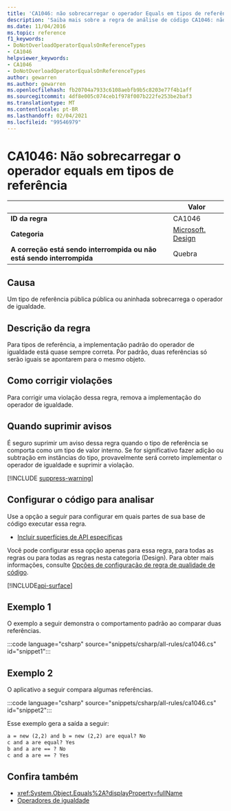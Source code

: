 ```yaml
---
title: 'CA1046: não sobrecarregar o operador Equals em tipos de referência (análise de código)'
description: 'Saiba mais sobre a regra de análise de código CA1046: não sobrecarregar o operador Equals em tipos de referência'
ms.date: 11/04/2016
ms.topic: reference
f1_keywords:
- DoNotOverloadOperatorEqualsOnReferenceTypes
- CA1046
helpviewer_keywords:
- CA1046
- DoNotOverloadOperatorEqualsOnReferenceTypes
author: gewarren
ms.author: gewarren
ms.openlocfilehash: fb20704a7933c6108aebfb9b5c8203e77f4b1aff
ms.sourcegitcommit: 4df8e005c074ceb1f978f007b222fe253be2baf3
ms.translationtype: MT
ms.contentlocale: pt-BR
ms.lasthandoff: 02/04/2021
ms.locfileid: "99546979"
---
```

# <a name="ca1046-do-not-overload-operator-equals-on-reference-types"></a>CA1046: Não sobrecarregar o operador equals em tipos de referência

| | Valor |
|-|-|
| **ID da regra** |CA1046|
| **Categoria** |[Microsoft. Design](design-warnings.md)|
| **A correção está sendo interrompida ou não está sendo interrompida** |Quebra|

## <a name="cause"></a>Causa

Um tipo de referência pública pública ou aninhada sobrecarrega o operador de igualdade.

## <a name="rule-description"></a>Descrição da regra

Para tipos de referência, a implementação padrão do operador de igualdade está quase sempre correta. Por padrão, duas referências só serão iguais se apontarem para o mesmo objeto.

## <a name="how-to-fix-violations"></a>Como corrigir violações

Para corrigir uma violação dessa regra, remova a implementação do operador de igualdade.

## <a name="when-to-suppress-warnings"></a>Quando suprimir avisos

É seguro suprimir um aviso dessa regra quando o tipo de referência se comporta como um tipo de valor interno. Se for significativo fazer adição ou subtração em instâncias do tipo, provavelmente será correto implementar o operador de igualdade e suprimir a violação.

[!INCLUDE [suppress-warning](../../../../includes/code-analysis/suppress-warning.md)]

## <a name="configure-code-to-analyze"></a>Configurar o código para analisar

Use a opção a seguir para configurar em quais partes de sua base de código executar essa regra.

- [Incluir superfícies de API específicas](#include-specific-api-surfaces)

Você pode configurar essa opção apenas para essa regra, para todas as regras ou para todas as regras nesta categoria (Design). Para obter mais informações, consulte [Opções de configuração de regra de qualidade de código](../code-quality-rule-options.md).

[!INCLUDE[api-surface](~/includes/code-analysis/api-surface.md)]

## <a name="example-1"></a>Exemplo 1

O exemplo a seguir demonstra o comportamento padrão ao comparar duas referências.

:::code language="csharp" source="snippets/csharp/all-rules/ca1046.cs" id="snippet1":::

## <a name="example-2"></a>Exemplo 2

O aplicativo a seguir compara algumas referências.

:::code language="csharp" source="snippets/csharp/all-rules/ca1046.cs" id="snippet2":::

Esse exemplo gera a saída a seguir:

```txt
a = new (2,2) and b = new (2,2) are equal? No
c and a are equal? Yes
b and a are == ? No
c and a are == ? Yes
```

## <a name="see-also"></a>Confira também

- <xref:System.Object.Equals%2A?displayProperty=fullName>
- [Operadores de igualdade](../../../standard/design-guidelines/equality-operators.md)
